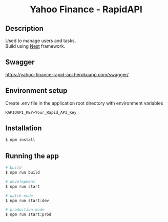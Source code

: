 <h1 align="center">Yahoo Finance - RapidAPI</h1>

## Description

Used to manage users and tasks.<br>
Build using [Nest](https://github.com/nestjs/nest) framework.

## Swagger
https://yahoo-finance-rapid-api.herokuapp.com/swagger/

## Environment setup
Create .env file in the application root directory with environment variables
```
RAPIDAPI_KEY=Your_Rapid_API_Key
```

## Installation

```bash
$ npm install
```

## Running the app

```bash
# build
$ npm run build

# development
$ npm run start

# watch mode
$ npm run start:dev

# production mode
$ npm run start:prod
```